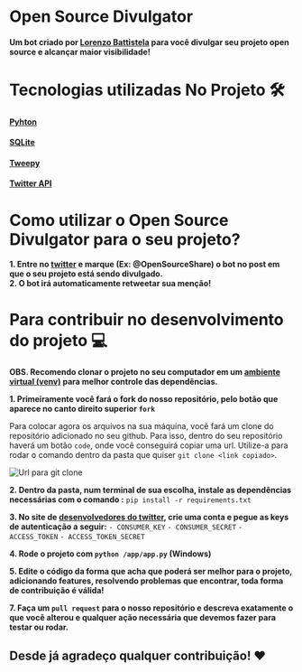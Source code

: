 # Open Source Divulgator

#### Um bot criado por [Lorenzo Battistela](https://github.com/Lorenzobattistela) para você divulgar seu projeto open source e alcançar maior visibilidade!

# Tecnologias utilizadas No Projeto 🛠️

#### [Pyhton](https://www.python.org/)

#### [SQLite](https://www.sqlite.org/index.html)

#### [Tweepy](https://www.tweepy.org/)

#### [Twitter API](https://developer.twitter.com/en/products/twitter-api)

# Como utilizar o Open Source Divulgator para o seu projeto?

**1. Entre no [twitter](https://twitter.com/OpenSourceShare) e marque (Ex: @OpenSourceShare) o bot no post em que o seu projeto está sendo divulgado.**<br>
**2. O bot irá automaticamente retweetar sua menção!**<br>

# Para contribuir no desenvolvimento do projeto 💻

**OBS. Recomendo clonar o projeto no seu computador em um [ambiente virtual (venv)](https://docs.python.org/pt-br/3/library/venv.html) para melhor controle das dependências.**

**1. Primeiramente você fará o fork do nosso repositório, pelo botão que aparece no canto direito superior `fork`**

Para colocar agora os arquivos na sua máquina, você fará um clone do repositório adicionado no seu github. Para isso, dentro do seu repositório haverá um botão `code`, onde você conseguirá copiar uma url. Utilize-a para rodar o comando dentro da pasta que quiser `git clone <link copiado>`.

![Url para git clone](https://media.discordapp.net/attachments/815597906622021632/859069020241264652/unknown.png)

**2. Dentro da pasta, num terminal de sua escolha, instale as dependências necessárias com o comando :** `pip install -r requirements.txt`

**3. No site de [desenvolvedores do twitter](https://developer.twitter.com), crie uma conta e pegue as keys de autenticação a seguir:**
`- CONSUMER_KEY`
`- CONSUMER_SECRET`
`- ACCESS_TOKEN`
`- ACCESS_TOKEN_SECRET `

**4. Rode o projeto com `python /app/app.py` (Windows)**

**5. Edite o código da forma que acha que poderá ser melhor para o projeto, adicionando features, resolvendo problemas que encontrar, toda forma de contribuição é válida!**

**7. Faça um `pull request` para o nosso repositório e descreva exatamente o que você alterou e qualquer ação necessária que devemos fazer para testar ou rodar.**

## Desde já agradeço qualquer contribuição! ❤
